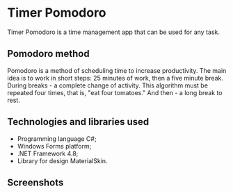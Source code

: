 # Timer Pomodoro
Timer Pomodoro is a time management app that can be used for any task.
## Pomodoro method
Pomodoro is a method of scheduling time to increase productivity. The main idea is to work in short steps: 25 minutes of work, then a five minute break. 
During breaks - a complete change of activity. This algorithm must be repeated four times, that is, "eat four tomatoes." And then - a long break to rest.
## Technologies and libraries used
- Programming language C#;
- Windows Forms platform;
- .NET Framework 4.8;
- Library for design MaterialSkin.
## Screenshots
